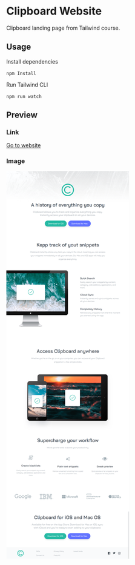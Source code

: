 # Clipboard Website

Clipboard landing page from Tailwind course.

## Usage

Install dependencies

```
npm Install
```

Run Tailwind CLI

```
npm run watch
```

## Preview

### Link

[Go to website]()

### Image

![Alt text](images/clipboard.png)
